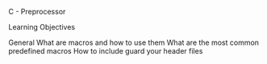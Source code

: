 C - Preprocessor

Learning Objectives

General
What are macros and how to use them
What are the most common predefined macros
How to include guard your header files
